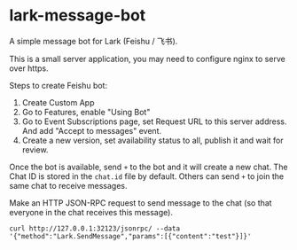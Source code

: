 # lark-message-bot

A simple message bot for Lark (Feishu / 飞书).

This is a small server application, you may need to configure nginx to serve over https.

Steps to create Feishu bot:

1. Create Custom App
2. Go to Features, enable "Using Bot"
3. Go to Event Subscriptions page, set Request URL to this server address.
   And add "Accept to messages" event.
4. Create a new version, set availability status to all, publish it and wait for review.

Once the bot is available, send `+` to the bot and it will create a new chat.
The Chat ID is stored in the `chat.id` file by default.
Others can send `+` to join the same chat to receive messages.

Make an HTTP JSON-RPC request to send message to the chat (so that everyone in the chat receives this message).

```
curl http://127.0.0.1:32123/jsonrpc/ --data '{"method":"Lark.SendMessage","params":[{"content":"test"}]}'
```
